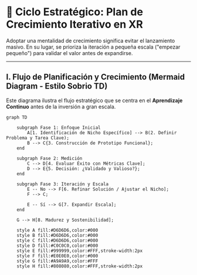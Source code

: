 # 🔄 Ciclo Estratégico: Plan de Crecimiento Iterativo en XR

Adoptar una mentalidad de crecimiento significa evitar el lanzamiento masivo. En su lugar, se prioriza la iteración a pequeña escala ("empezar pequeño") para validar el valor antes de expandirse.

---

## I. Flujo de Planificación y Crecimiento (Mermaid Diagram - Estilo Sobrio TD)

Este diagrama ilustra el flujo estratégico que se centra en el **Aprendizaje Continuo** antes de la inversión a gran escala.

```mermaid
graph TD
    
    subgraph Fase 1: Enfoque Inicial
        A[1. Identificación de Nicho Específico] --> B(2. Definir Problema y Tarea Clave);
        B --> C{3. Construcción de Prototipo Funcional};
    end

    subgraph Fase 2: Medición
        C --> D[4. Evaluar Éxito con Métricas Clave];
        D --> E{5. Decisión: ¿Validado y Valioso?};
    end
    
    subgraph Fase 3: Iteración y Escala
        E -- No --> F[6. Refinar Solución / Ajustar el Nicho];
        F --> C;
        
        E -- Sí --> G[7. Expandir Escala];
    end

    G --> H[8. Madurez y Sostenibilidad];

    style A fill:#D6D6D6,color:#000
    style B fill:#D6D6D6,color:#000
    style C fill:#D6D6D6,color:#000
    style D fill:#C0C0C0,color:#000
    style E fill:#999999,color:#FFF,stroke-width:2px
    style F fill:#E0E0E0,color:#000
    style G fill:#A9A9A9,color:#FFF
    style H fill:#808080,color:#FFF,stroke-width:2px

